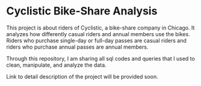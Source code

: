 # Cyclistic Bike-Share Analysis
This project is about riders of Cyclistic, a bike-share company in Chicago. It analyzes how differently casual riders and annual members use the bikes. 
Riders who purchase single-day or full-day passes are casual riders and riders who purchase annual passes are annual members. 

Through this repository, I am sharing all sql codes and queries that I used to clean, manipulate, and analyze the data.

Link to detail description of the project will be provided soon.
